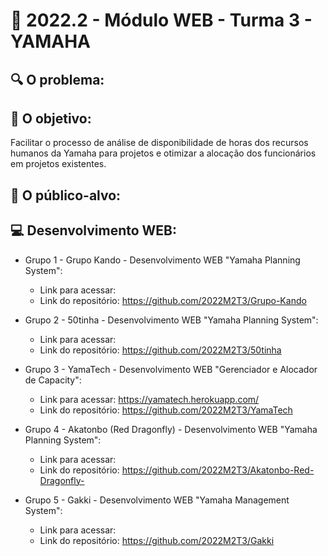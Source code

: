 # 🙋‍ 2022.2 - Módulo WEB - Turma 3 - YAMAHA

## 🔍 O problema:


## 🎯 O objetivo:
Facilitar o processo de análise de disponibilidade de horas dos recursos humanos da Yamaha para projetos e otimizar a alocação dos funcionários em projetos existentes.

## 🧩 O público-alvo:


## 💻 Desenvolvimento WEB:

- Grupo 1 - Grupo Kando - Desenvolvimento WEB "Yamaha Planning System":
  - Link para acessar: 
  - Link do repositório: https://github.com/2022M2T3/Grupo-Kando

- Grupo 2 - 50tinha - Desenvolvimento WEB "Yamaha Planning System":
  - Link para acessar:
  - Link do repositório: https://github.com/2022M2T3/50tinha
  
- Grupo 3 - YamaTech - Desenvolvimento WEB "Gerenciador e Alocador de Capacity":
  - Link para acessar: https://yamatech.herokuapp.com/
  - Link do repositório: https://github.com/2022M2T3/YamaTech
  
- Grupo 4 - Akatonbo (Red Dragonfly) - Desenvolvimento WEB "Yamaha Planning System":
  - Link para acessar: 
  - Link do repositório: https://github.com/2022M2T3/Akatonbo-Red-Dragonfly-
  
- Grupo 5 - Gakki - Desenvolvimento WEB "Yamaha Management System":
  - Link para acessar: 
  - Link do repositório: https://github.com/2022M2T3/Gakki
